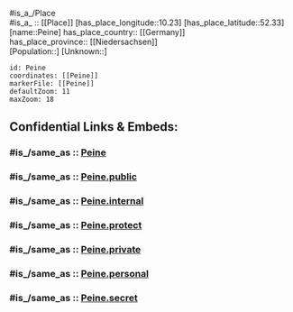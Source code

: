 ﻿---
confidential: public
isDeleted: false
location:
- 52.33
- 10.23
mapmarker: city
mapzoom:
- 7
- 12
SpocWebEntityId: 33277
tags:
- geo/City
type: City
---

#is_a_/Place  
#is_a_ :: [[Place]] 
[has_place_longitude::10.23] 
[has_place_latitude::52.33] 
[name::Peine] 
has_place_country:: [[Germany]]  
has_place_province:: [[Niedersachsen]]  
[Population::] 
[Unknown::] 


```leaflet
id: Peine
coordinates: [[Peine]] 
markerFile: [[Peine]] 
defaultZoom: 11 
maxZoom: 18
```


## Confidential Links & Embeds: 

### #is_/same_as :: [Peine](/_Standards/Earth/Continent/Europe/Europe~Central/Germany/Germany~West/Niedersachsen/counties~Niedersachsen/Peine.md) 

### #is_/same_as :: [Peine.public](/_public/Earth/Continent/Europe/Europe~Central/Germany/Germany~West/Niedersachsen/counties~Niedersachsen/Peine.public.md) 

### #is_/same_as :: [Peine.internal](/_internal/Earth/Continent/Europe/Europe~Central/Germany/Germany~West/Niedersachsen/counties~Niedersachsen/Peine.internal.md) 

### #is_/same_as :: [Peine.protect](/_protect/Earth/Continent/Europe/Europe~Central/Germany/Germany~West/Niedersachsen/counties~Niedersachsen/Peine.protect.md) 

### #is_/same_as :: [Peine.private](/_private/Earth/Continent/Europe/Europe~Central/Germany/Germany~West/Niedersachsen/counties~Niedersachsen/Peine.private.md) 

### #is_/same_as :: [Peine.personal](/_personal/Earth/Continent/Europe/Europe~Central/Germany/Germany~West/Niedersachsen/counties~Niedersachsen/Peine.personal.md) 

### #is_/same_as :: [Peine.secret](/_secret/Earth/Continent/Europe/Europe~Central/Germany/Germany~West/Niedersachsen/counties~Niedersachsen/Peine.secret.md)

